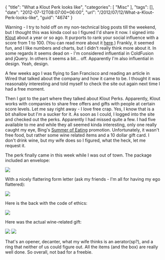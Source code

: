 {
	"title": "What a Klout Perk looks like",
	"categories": [
		"Misc"
	],
	"tags": [],
	"date": "2012-07-12T08:07:00+06:00",
	"url": "/2012/07/12/What-a-Klout-Perk-looks-like",
	"guid": "4674"
}

Warning - I try to hold off on my non-technical blog posts till the weekend, but I thought this was kinda cool so I figured I'd share it now. I signed into <a href="http://www.klout.com">Klout</a> about a year or so ago. It purports to rank your social influence with a score from 1 to 100. (You can read more about it <a href="http://klout.com/corp/kscore">here</a>.) Frankly, it seemed fun, and I like numbers and charts, but I didn't really think more about it. In some regards it seems dead on - I'm considered influential in ColdFusion and jQuery. In others it seems a bit... off. Apparently I'm also influential in design. Yeah, design.
<!--more-->
A few weeks ago I was flying to San Francisco and reading an article in Wired that talked about the company and how it came to be. I thought it was reasonably interesting and told myself to check the site out again next time I had a free moment. 

Then I got to the part where they talked about Klout Perks. Apparently, Klout works with companies to share free offers and gifts with people at certain score levels. Let me say right away - I love free crap. Yes, I know that is a bit shallow but I'm a sucker for it. As soon as I could, I logged into the site and checked out the perks. Apparently I had missed quite a few. I had five available to me and while they all seemed kinda interesting, only one really caught my eye, Bing's <a href="http://klout.com/perk/Bing/BingSummerofEating">Summer of Eating</a> promotion. Unfortunately, it wasn't free food, but rather some wine related items and a 10 dollar gift card. I don't drink wine, but my wife does so I figured, what the heck, let me request it. 

The perk finally came in this week while I was out of town. The package included an envelope:

<img src="http://www.raymondcamden.com/images/1.jpg" />

With a nicely flattering form letter (ask my friends - I'm all for having my ego flattered):

<img src="http://www.raymondcamden.com/images/2.jpg" />

Here is the back with the code of ethics:

<img src="http://www.raymondcamden.com/images/3.jpg" />

Here was the actual wine-related gift:

<img src="http://www.raymondcamden.com/images/4.jpg" />

<img src="http://www.raymondcamden.com/images/5.jpg" />

That's an opener, decanter, what my wife thinks is an aerator(sp?), and a ring that neither of us could figure out. All the items (and the box) are really well done. So overall, not bad for a freebie.